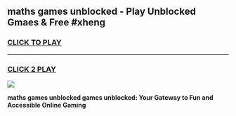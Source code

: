 
## maths games unblocked - Play Unblocked Gmaes & Free #xheng
<h3>
<a href="https://news.freeplayer.one?title=maths_games_unblocked&ref=03M">CLICK TO PLAY</a></h3>
<hr>

<h3>
<a href="https://news.freeplayer.one?title=maths_games_unblocked&ref=03M">CLICK 2 PLAY</a>
  
</h3>

<a href="https://news.freeplayer.one?title=maths_games_unblocked&ref=03M"><img src="https://clearcache.store/games.png"></a>


**maths games unblocked games unblocked: Your Gateway to Fun and Accessible Online Gaming**
